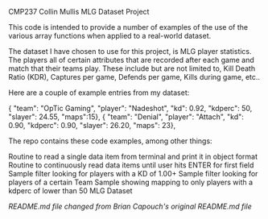 CMP237 Collin Mullis
MLG Dataset Project

This code is intended to provide a number of examples of the use of the various array functions when applied to a real-world dataset.

The dataset I have chosen to use for this project, is MLG player statistics. The players all of certain attributes that are recorded after each game and match that their teams play. These include but are not limited to, Kill Death Ratio (KDR), Captures per game, Defends per game, Kills during game, etc..

Here are a couple of example entries from my dataset:

{ "team": "OpTic Gaming", "player": "Nadeshot", "kd": 0.92, "kdperc": 50, "slayer": 24.55, "maps":15},
{ "team": "Denial", "player": "Attach", "kd": 0.90, "kdperc": 0.90, "slayer": 26.20, "maps": 23},

The repo contains these code examples, among other things:

Routine to read a single data item from terminal and print it in object format
Routine to continuously read data items until user hits ENTER for first field
Sample filter looking for players with a KD of 1.00+
Sample filter looking for players of a certain Team
Sample showing mapping to only players with a kdperc of lower than 50
MLG Dataset

*README.md file changed from Brian Capouch's original README.md file*
